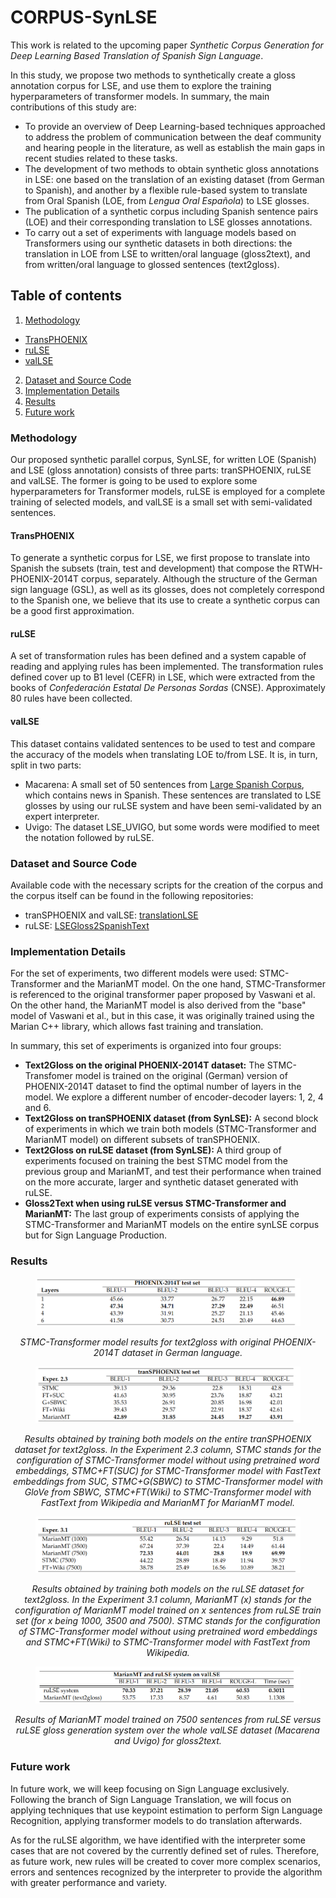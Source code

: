 # CORPUS-SynLSE
This work is related to the upcoming paper _Synthetic Corpus Generation for Deep Learning Based Translation of Spanish Sign Language_. <!-- Añadir el vinculo al paper cuando esté -->

In this study, we propose two methods to synthetically create a gloss annotation corpus for LSE, and use them to explore the training hyperparameters of transformer models. In summary, the main contributions of this study are:
* To provide an overview of Deep Learning-based techniques approached to address the problem of communication between the deaf community and hearing people in the literature, as well as establish the main gaps in recent studies related to these tasks.
* The development of two methods to obtain synthetic gloss annotations in LSE: one based on the translation of an existing dataset (from German to Spanish), and another by a flexible rule-based system to translate from Oral Spanish (LOE, from _Lengua Oral Española_) to LSE glosses.
* The publication of a synthetic corpus including Spanish sentence pairs (LOE) and their corresponding translation to LSE glosses annotations.
* To carry out a set of experiments with language models based on Transformers using our synthetic datasets in both directions: the translation in LOE from LSE to written/oral language (gloss2text), and from written/oral language to glossed sentences (text2gloss).



## Table of contents
1. [Methodology](https://github.com/Deepknowledge-US/TAL-IA/tree/main/CORPUS-SynLSE#methodology)
  - [TransPHOENIX](https://github.com/Deepknowledge-US/TAL-IA/tree/main/CORPUS-SynLSE#transphoenix)
  - [ruLSE](https://github.com/Deepknowledge-US/TAL-IA/tree/main/CORPUS-SynLSE#rulse)
  - [valLSE](https://github.com/Deepknowledge-US/TAL-IA/tree/main/CORPUS-SynLSE#vallse)
2. [Dataset and Source Code](https://github.com/Deepknowledge-US/TAL-IA/tree/main/CORPUS-SynLSE#dataset-and-source-code)
3. [Implementation Details](https://github.com/Deepknowledge-US/TAL-IA/tree/main/CORPUS-SynLSE#implementation-details)
4. [Results](https://github.com/Deepknowledge-US/TAL-IA/tree/main/CORPUS-SynLSE#results)
5. [Future work](https://github.com/Deepknowledge-US/TAL-IA/tree/main/CORPUS-SynLSE#future-work)

### Methodology
Our proposed synthetic parallel corpus, SynLSE, for written LOE (Spanish) and LSE (gloss annotation) consists of three parts: tranSPHOENIX, ruLSE and valLSE. The former is going to be used to explore some hyperparameters for Transformer models, ruLSE is employed for a complete training of selected models, and valLSE is a small set with semi-validated sentences.

#### TransPHOENIX 
To generate a synthetic corpus for LSE, we first propose to translate into Spanish the subsets (train, test and development) that compose the RTWH-PHOENIX-2014T corpus, separately. Although the structure of the German sign language (GSL), as well as its glosses, does not completely correspond to the Spanish one, we believe that its use to create a synthetic corpus can be a good first approximation.

#### ruLSE
A set of transformation rules has been defined and a system capable of reading and applying rules has been implemented. The transformation rules defined cover up to B1 level (CEFR) in LSE, which were extracted from the books of _Confederación Estatal De Personas Sordas_ (CNSE). Approximately 80 rules have been collected.

#### valLSE
This dataset contains validated sentences to be used to test and compare the accuracy of the models when translating LOE to/from LSE. It is, in turn, split in two parts: 
- Macarena: A small set of 50 sentences from [Large Spanish Corpus](https://huggingface.co/datasets/large_spanish_corpus), which contains news in Spanish. These sentences are translated to LSE glosses by using our ruLSE system and have been semi-validated by an expert interpreter.
- Uvigo: The dataset LSE_UVIGO, but some words were modified to meet the notation followed by ruLSE.

### Dataset and Source Code
Available code with the necessary scripts for the creation of the corpus and the corpus itself can be found in the following repositories:
* tranSPHOENIX and valLSE: [translationLSE](https://github.com/marinaperea13/huggingface-translationLSE)
* ruLSE: [LSEGloss2SpanishText](https://github.com/celiabotlop/LSEGloss2SpanishText.git)

### Implementation Details
For the set of experiments, two different models were used: STMC-Transformer and the MarianMT model. On the one hand, STMC-Transformer is referenced to the original transformer paper proposed by Vaswani et al. On the other hand, the MarianMT model is also derived from the "base" model of Vaswani et al., but in this case, it was originally trained using the Marian C++ library, which allows fast training and translation.

In summary, this set of experiments is organized into four groups:
- **Text2Gloss on the original PHOENIX-2014T dataset:** The STMC-Transfomer model is trained on the original (German) version of PHOENIX-2014T dataset to find the optimal number of layers in the model. We explore a different number of encoder-decoder layers: 1, 2, 4 and 6.
- **Text2Gloss on tranSPHOENIX dataset (from SynLSE):** A second block of experiments in which we train both models (STMC-Transformer and MarianMT model) on different subsets of tranSPHOENIX.
- **Text2Gloss on ruLSE dataset (from SynLSE):**  A third group of experiments focused on training the best STMC model from the previous group and MarianMT, and test their performance when trained on the more accurate, larger and synthetic dataset generated with ruLSE.
- **Gloss2Text when using ruLSE versus STMC-Transformer and MarianMT:** The last group of experiments consists of applying the STMC-Transformer and MarianMT models on the entire synLSE corpus but for Sign Language Production.

### Results

<figure>
  <p align="center">
  <img src="imgs/results_1.png" alt="Results_1">
  </p>
</figure>
<p align="center"><em>STMC-Transformer model results for text2gloss with original PHOENIX-2014T dataset in German language.</em></p>



<figure>
  <p align="center">
  <img src="imgs/results_2.png" alt="Results_1">
  </p>
</figure>
<p align="center"><em>Results obtained by training both models on the entire tranSPHOENIX dataset for text2gloss. In the Experiment 2.3 column, STMC stands for the configuration of STMC-Transformer model without using pretrained word embeddings, STMC+FT(SUC) for STMC-Transformer model with FastText embeddings from SUC, STMC+G(SBWC) to STMC-Transformer model with GloVe from SBWC, STMC+FT(Wiki) to STMC-Transformer model with FastText from Wikipedia and MarianMT for MarianMT model.</em></p>


<figure>
  <p align="center">
  <img src="imgs/results_3.png" alt="Results_1">
  </p>
</figure>
<p align="center"><em>Results obtained by training both models on the ruLSE dataset for text2gloss. In the Experiment 3.1 column, MarianMT (x) stands for the configuration of MarianMT model trained on x sentences from ruLSE train set (for x being 1000, 3500 and 7500). STMC stands for the configuration of STMC-Transformer model without using pretrained word embeddings and STMC+FT(Wiki) to STMC-Transformer model with FastText from Wikipedia.</em></p>


<figure>
  <p align="center">
  <img src="imgs/results_4.png" alt="Results_1">
  </p>
</figure>
<p align="center"><em>Results of MarianMT model trained on 7500 sentences from ruLSE versus ruLSE gloss generation system over the whole valLSE dataset (Macarena and Uvigo) for gloss2text.</em></p>

### Future work
In future work, we will keep focusing on Sign Language exclusively. Following the branch of Sign Language Translation, we will focus on applying techniques that use keypoint estimation to perform Sign Language Recognition, applying transformer models to do translation afterwards.

As for the ruLSE algorithm, we have identified with the interpreter some cases that are not covered by the currently defined set of rules. Therefore, as future work, new rules will be created to cover more complex scenarios, errors and sentences recognized by the interpreter to provide the algorithm with greater performance and variety.

